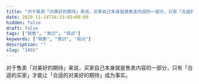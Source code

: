```yaml
---
title: "对于售卖「对美好的期待」来说，买家自己本身就是售卖内容的一部分，只有「合适的买家」才能让「合适的对美好的期待」成为事实。"
date: 2020-11-14T16:33:01+08:00
hidden: false
draft: false
tags: ["销售", "常识", "观点"]
keywords: ["销售", "常识", "观点"]
description: ""
slug: "1401"
---
```


对于售卖「对美好的期待」来说，买家自己本身就是售卖内容的一部分，只有「合适的买家」才能让「合适的对美好的期待」成为事实。